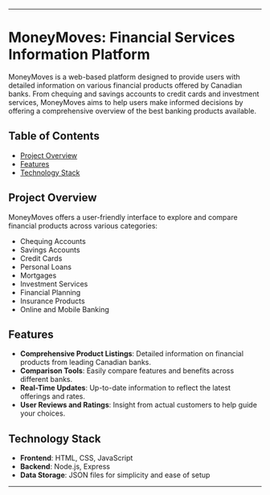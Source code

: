 
---

# MoneyMoves: Financial Services Information Platform

MoneyMoves is a web-based platform designed to provide users with detailed information on various financial products offered by Canadian banks. From chequing and savings accounts to credit cards and investment services, MoneyMoves aims to help users make informed decisions by offering a comprehensive overview of the best banking products available.

## Table of Contents

- [Project Overview](#project-overview)
- [Features](#features)
- [Technology Stack](#technology-stack)



## Project Overview

MoneyMoves offers a user-friendly interface to explore and compare financial products across various categories:

- Chequing Accounts
- Savings Accounts
- Credit Cards
- Personal Loans
- Mortgages
- Investment Services
- Financial Planning
- Insurance Products
- Online and Mobile Banking

## Features

- **Comprehensive Product Listings**: Detailed information on financial products from leading Canadian banks.
- **Comparison Tools**: Easily compare features and benefits across different banks.
- **Real-Time Updates**: Up-to-date information to reflect the latest offerings and rates.
- **User Reviews and Ratings**: Insight from actual customers to help guide your choices.

## Technology Stack

- **Frontend**: HTML, CSS, JavaScript
- **Backend**: Node.js, Express
- **Data Storage**: JSON files for simplicity and ease of setup


---


